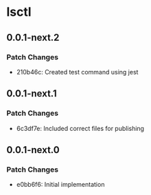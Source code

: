 # lsctl

## 0.0.1-next.2

### Patch Changes

- 210b46c: Created test command using jest

## 0.0.1-next.1

### Patch Changes

- 6c3df7e: Included correct files for publishing

## 0.0.1-next.0

### Patch Changes

- e0bb6f6: Initial implementation
